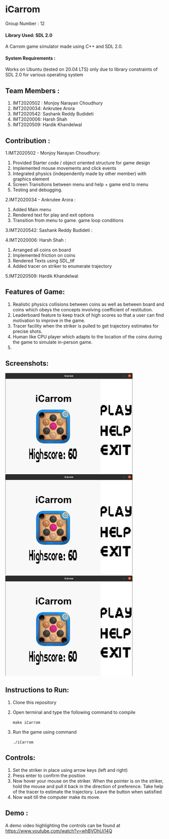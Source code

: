 # iCarrom

Group Number : 12

#### Library Used: SDL 2.0 

A Carrom game simulator made using C++ and SDL 2.0.

#### System Requirements : 

Works on Ubuntu (tested on 20.04 LTS) only due to library constraints of SDL 2.0 for various operating system   

## Team Members :

1. IMT2020502 : Monjoy Narayan Choudhury 
2. IMT2020034: Ankrutee Arora
3. IMT2020542: Sashank Reddy Budideti 
4. IMT2020006: Harsh Shah 
5. IMT2020509: Hardik Khandelwal 



## Contribution :

1.IMT2020502 - Monjoy Narayan Choudhury: 

1. Provided Starter code / object oriented structure for game design 
2. Implemented mouse movements and click events 
3. Integrated physics (independently made by other member) with graphics element 
4. Screen Transitions between menu and help + game end to menu 
5. Testing and debugging.

2.IMT2020034 - Ankrutee Arora :

1. Added Main menu 
2. Rendered text for play and exit options
3. Transition from menu to game. game loop conditions

3.IMT2020542: Sashank Reddy Budideti :

 



4.IMT2020006: Harsh Shah :

1. Arranged all coins on board 
2. Implemented friction on coins 
3. Rendered Texts using SDL_ttf
4. Added tracer on striker to enumerate trajectory  



5.IMT2020509: Hardik Khandelwal 



## Features of Game:

1. Realistic physics collisions between coins as well as between board and coins which obeys the concepts involving coefficient of restitution.
2. Leaderboard feature to keep track of high scores so that a user can find motivation to improve in the game.
3. Tracer facility when the striker is pulled to get trajectory estimates for precise shots.
4. Human like CPU player which adapts to the location of the coins during the game to simulate in-person game.
5. 

## Screenshots:

<img src="https://github.com/hardik5k/iCarrom/blob/main/Screenshot%20from%202022-01-01%2020-39-17.png" alt="Screenshot from 2022-01-01 20-39-17" style="zoom:50%;" />

<img src="https://github.com/hardik5k/iCarrom/blob/main/Screenshot%20from%202022-01-01%2020-39-17.png" alt="Screenshot from 2022-01-01 21-05-54" style="zoom:50%;" />

<img src="https://github.com/hardik5k/iCarrom/blob/main/Screenshot%20from%202022-01-01%2020-39-17.png" alt="Screenshot from 2022-01-01 21-06-38" style="zoom:50%;" />

## Instructions to Run: 

1) Clone this repository 

2. Open terminal and type the following command to compile

   `make iCarrom`

3. Run the game using command 

   `./iCarrom`

## Controls:

1. Set the striker in place using arrow keys (left and right)
2. Press enter to confirm the position
3. Now hover your mouse on the striker. When the pointer is on the striker, hold the mouse and pull it back in the direction of preference. Take help of the tracer to estimate the trajectory. Leave the button when satisfied 
4. Now wait till the computer make its move.  

## Demo :

A demo video highlighting the controls can be found at https://www.youtube.com/watch?v=whBVOhUi14Q

